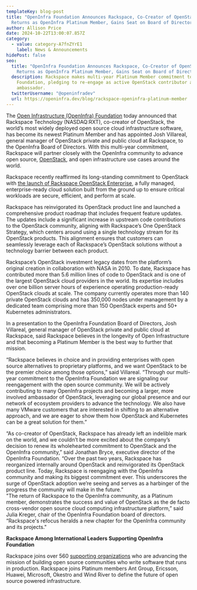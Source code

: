 ```yaml
---
templateKey: blog-post
title: "OpenInfra Foundation Announces Rackspace, Co-Creator of OpenStack,
  Returns as OpenInfra Platinum Member, Gains Seat on Board of Directors  "
author: Allison Price
date: 2024-10-22T13:00:07.857Z
category:
  - value: category-A7fnZYrE1
    label: News & Announcements
hidePost: false
seo:
  title: "OpenInfra Foundation Announces Rackspace, Co-Creator of OpenStack,
    Returns as OpenInfra Platinum Member, Gains Seat on Board of Directors  "
  description: Rackspace makes multi-year Platinum Member commitment to OpenInfra
    Foundation, pledging to re-engage as active OpenStack contributor and
    ambassador.
  twitterUsername: "@openinfradev"
  url: https://openinfra.dev/blog/rackspace-openinfra-platinum-member
---
```

The [Open Infrastructure (OpenInfra) Foundation](http://openinfra.dev) today announced that Rackspace Technology (NASDAQ:RXT), co-creator of OpenStack, the world’s most widely deployed open source cloud infrastructure software, has become its newest Platinum Member and has appointed Josh Villareal, general manager of OpenStack private and public cloud at Rackspace, to the OpenInfra Board of Directors. With this multi-year commitment, Rackspace will partner closely with the OpenInfra community to advance open source, [OpenStack](https://www.openstack.org/), and open infrastructure use cases around the world.

Rackspace recently reaffirmed its long-standing commitment to OpenStack with [the launch of Rackspace OpenStack Enterprise](https://www.globenewswire.com/news-release/2024/08/20/2932865/0/en/Rackspace-Technology-Delivers-on-Long-standing-Commitment-to-OpenStack-Community-with-Launch-of-OpenStack-Enterprise.html), a fully managed, enterprise-ready cloud solution built from the ground up to ensure critical workloads are secure, efficient, and perform at scale. 

Rackspace has reinvigorated its OpenStack product line and launched a comprehensive product roadmap that includes frequent feature updates. The updates include a significant increase in upstream code contributions to the OpenStack community, aligning with Rackspace’s One OpenStack Strategy, which centers around using a single technology stream for its OpenStack products. This alignment ensures that customers can seamlessly leverage each of Rackspace’s OpenStack solutions without a technology barrier between each product.

Rackspace’s OpenStack investment legacy dates from the platform’s original creation in collaboration with NASA in 2010. To date, Rackspace has contributed more than 5.6 million lines of code to OpenStack and is one of the largest OpenStack cloud providers in the world. Its expertise includes over one billion server hours of experience operating production-ready OpenStack clouds at scale. The company currently operates more than 140 private OpenStack clouds and has 350,000 nodes under management by a dedicated team comprising more than 150 OpenStack experts and 50+ Kubernetes administrators.

In a presentation to the OpenInfra Foundation Board of Directors, Josh Villareal, general manager of OpenStack private and public cloud at Rackspace, said Rackspace believes in the longevity of Open Infrastructure and that becoming a Platinum Member is the best way to further that mission. 

“Rackspace believes in choice and in providing enterprises with open source alternatives to proprietary platforms, and we want OpenStack to be the premier choice among those options,” said Villareal. “Through our multi-year commitment to the OpenInfra Foundation we are signaling our reengagement with the open source community. We will be actively contributing to many OpenInfra projects and becoming a larger, more involved ambassador of OpenStack, leveraging our global presence and our network of ecosystem providers to advance the technology. We also have many VMware customers that are interested in shifting to an alternative approach, and we are eager to show them how OpenStack and Kubernetes can be a great solution for them.”

“As co-creator of OpenStack, Rackspace has already left an indelible mark on the world, and we couldn’t be more excited about the company’s decision to renew its wholehearted commitment to OpenStack and the OpenInfra community,” said Jonathan Bryce, executive director of the OpenInfra Foundation. “Over the past two years, Rackspace has reorganized internally around OpenStack and reinvigorated its OpenStack product line. Today, Rackspace is reengaging with the OpenInfra community and making its biggest commitment ever. This underscores the surge of OpenStack adoption we’re seeing and serves as a harbinger of the progress the community will make in the future.”\
"The return of Rackspace to the OpenInfra community, as a Platinum member, demonstrates the success and value of OpenStack as the de facto cross-vendor open source cloud computing infrastructure platform,” said Julia Kreger, chair of the OpenInfra Foundation board of directors. “Rackspace's refocus heralds a new chapter for the OpenInfra community and its projects."

**Rackspace Among International Leaders Supporting OpenInfra Foundation**

Rackspace joins over 560 [supporting organizations](https://openinfra.dev/members/) who are advancing the mission of building open source communities who write software that runs in production. Rackspace joins Platinum members Ant Group, Ericsson, Huawei, Microsoft, Okestro and Wind River to define the future of open source powered infrastructure.
